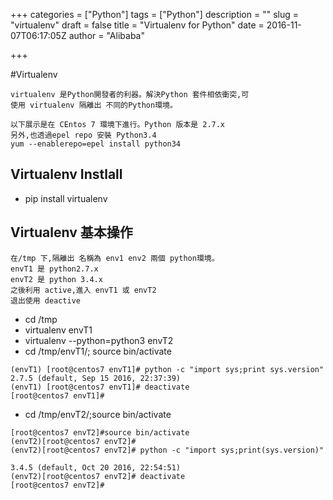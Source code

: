 +++
categories = ["Python"]
tags = ["Python"]
description = ""
slug = "virtualenv"
draft = false
title = "Virtualenv for Python"
date = 2016-11-07T06:17:05Z
author = "Alibaba"

+++

#Virtualenv
```
virtualenv 是Python開發者的利器。解決Python 套件相依衝突,可
使用 virtualenv 隔離出 不同的Python環境。
```
```
以下展示是在 CEntos 7 環境下進行。Python 版本是 2.7.x 
另外,也透過epel repo 安裝 Python3.4
yum --enablerepo=epel install python34 
```
## Virtualenv Instlall
 - pip install virtualenv

## Virtualenv 基本操作

```
在/tmp 下,隔離出 名稱為 env1 env2 兩個 python環境。
envT1 是 python2.7.x
envT2 是 python 3.4.x
之後利用 active,進入 envT1 或 envT2
退出使用 deactive
```
 - cd /tmp
 - virtualenv envT1
 - virtualenv --python=python3  envT2
 - cd /tmp/envT1/; source bin/activate

```
(envT1) [root@centos7 envT1]# python -c "import sys;print sys.version"
2.7.5 (default, Sep 15 2016, 22:37:39)
(envT1) [root@centos7 envT1]# deactivate 
[root@centos7 envT1]#
```
  -  cd /tmp/envT2/;source bin/activate

```
[root@centos7 envT2]#source bin/activate
(envT2)[root@centos7 envT2]#
(envT2)[root@centos7 envT2]# python -c "import sys;print(sys.version)"

3.4.5 (default, Oct 20 2016, 22:54:51) 
(envT2)[root@centos7 envT2]# deactivate
[root@centos7 envT2]#
```

 